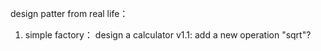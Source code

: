 design patter from real life：
1. simple factory： design a calculator
v1.1: add a new operation "sqrt"? 
   